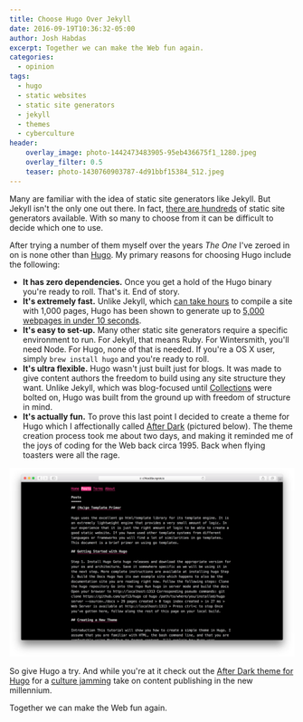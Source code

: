```yaml
---
title: Choose Hugo Over Jekyll
date: 2016-09-19T10:36:32-05:00
author: Josh Habdas
excerpt: Together we can make the Web fun again.
categories:
  - opinion
tags:
  - hugo
  - static websites
  - static site generators
  - jekyll
  - themes
  - cyberculture
header:
    overlay_image: photo-1442473483905-95eb436675f1_1280.jpeg
    overlay_filter: 0.5
    teaser: photo-1430760903787-4d91bbf15384_512.jpeg
---
```


Many are familiar with the idea of static site generators like Jekyll. But Jekyll isn't the only one out there. In fact, [there are hundreds](https://staticsitegenerators.net/) of static site generators available. With so many to choose from it can be difficult to decide which one to use.

After trying a number of them myself over the years _The One_ I've zeroed in on is none other than [Hugo](https://gohugo.io). My primary reasons for choosing Hugo include the following:

- **It has zero dependencies.** Once you get a hold of the Hugo binary you're ready to roll. That's it. End of story.
- **It's extremely fast.** Unlike Jekyll, which [can take hours](https://mademistakes.com/articles/using-jekyll-2016/#posts-for-all-the-things) to compile a site with 1,000 pages, Hugo has been shown to generate up to [5,000 webpages in under 10 seconds](https://youtu.be/CdiDYZ51a2o).
- **It's easy to set-up.** Many other static site generators require a specific environment to run. For Jekyll, that means Ruby. For Wintersmith, you'll need Node. For Hugo, none of that is needed. If you're a OS X user, simply `brew install hugo` and you're ready to roll.
- **It's ultra flexible.** Hugo wasn't just built just for blogs. It was made to give content authors the freedom to build using any site structure they want. Unlike Jekyll, which was blog-focused until [Collections](https://jekyllrb.com/docs/collections/) were bolted on, Hugo was built from the ground up with freedom of structure in mind.
- **It's actually fun.** To prove this last point I decided to create a theme for Hugo which I affectionally called [After Dark](https://comfusion.github.io/after-dark/) (pictured below). The theme creation process took me about two days, and making it reminded me of the joys of coding for the Web back circa 1995. Back when flying toasters were all the rage.

[![After Dark theme for Hugo screenshot](/images/after-dark-framed.png)](https://comfusion.github.io/after-dark/)

So give Hugo a try. And while you're at it check out the [After Dark theme for Hugo](https://comfusion.github.io/after-dark/) for a [culture jamming](https://en.wikipedia.org/wiki/Vaporwave) take on content publishing in the new millennium.

Together we can make the Web fun again.
